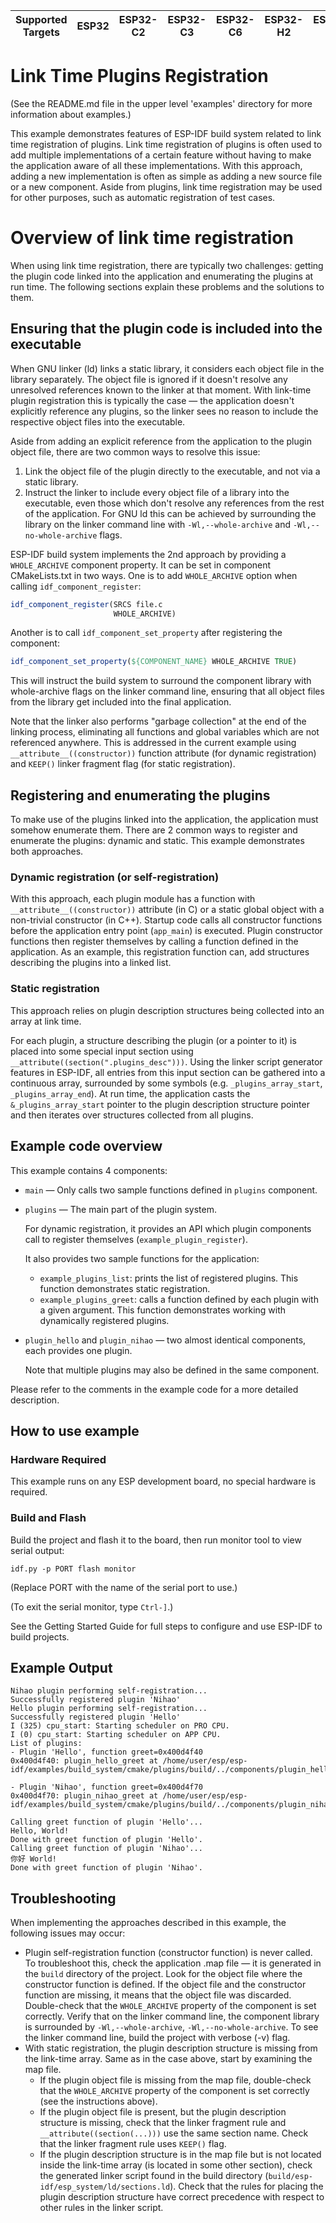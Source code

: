 | Supported Targets | ESP32 | ESP32-C2 | ESP32-C3 | ESP32-C6 | ESP32-H2 | ESP32-P4 | ESP32-S2 | ESP32-S3 |
| ----------------- | ----- | -------- | -------- | -------- | -------- | -------- | -------- | -------- |

# Link Time Plugins Registration

(See the README.md file in the upper level 'examples' directory for more information about examples.)

This example demonstrates features of ESP-IDF build system related to link time registration of plugins. Link time registration of plugins is often used to add multiple implementations of a certain feature without having to make the application aware of all these implementations. With this approach, adding a new implementation is often as simple as adding a new source file or a new component. Aside from plugins, link time registration may be used for other purposes, such as automatic registration of test cases.

# Overview of link time registration

When using link time registration, there are typically two challenges: getting the plugin code linked into the application and enumerating the plugins at run time. The following sections explain these problems and the solutions to them.

## Ensuring that the plugin code is included into the executable

When GNU linker (ld) links a static library, it considers each object file in the library separately. The object file is ignored if it doesn't resolve any unresolved references known to the linker at that moment. With link-time plugin registration this is typically the case — the application doesn't explicitly reference any plugins, so the linker sees no reason to include the respective object files into the executable.

Aside from adding an explicit reference from the application to the plugin object file, there are two common ways to resolve this issue:

1. Link the object file of the plugin directly to the executable, and not via a static library.
2. Instruct the linker to include every object file of a library into the executable, even those which don't resolve any references from the rest of the application. For GNU ld this can be achieved by surrounding the library on the linker command line with `-Wl,--whole-archive` and `-Wl,--no-whole-archive` flags.

ESP-IDF build system implements the 2nd approach by providing a `WHOLE_ARCHIVE` component property. It can be set in component CMakeLists.txt in two ways. One is to add `WHOLE_ARCHIVE` option when calling `idf_component_register`:

```cmake
idf_component_register(SRCS file.c
                       WHOLE_ARCHIVE)
```

Another is to call `idf_component_set_property` after registering the component:
```cmake
idf_component_set_property(${COMPONENT_NAME} WHOLE_ARCHIVE TRUE)
```

This will instruct the build system to surround the component library with whole-archive flags on the linker command line, ensuring that all object files from the library get included into the final application.

Note that the linker also performs "garbage collection" at the end of the linking process, eliminating all functions and global variables which are not referenced anywhere. This is addressed in the current example using `__attribute__((constructor))` function attribute (for dynamic registration) and `KEEP()` linker fragment flag (for static registration).

## Registering and enumerating the plugins

To make use of the plugins linked into the application, the application must somehow enumerate them. There are 2 common ways to register and enumerate the plugins: dynamic and static. This example demonstrates both approaches.

### Dynamic registration (or self-registration)

With this approach, each plugin module has a function with `__attribute__((constructor))` attribute (in C) or a static global object with a non-trivial constructor (in C++). Startup code calls all constructor functions before the application entry point (`app_main`) is executed. Plugin constructor functions then register themselves by calling a function defined in the application. As an example, this registration function can, add structures describing the plugins into a linked list.

### Static registration

This approach relies on plugin description structures being collected into an array at link time.

For each plugin, a structure describing the plugin (or a pointer to it) is placed into some special input section using `__attribute((section(".plugins_desc")))`. Using the linker script generator features in ESP-IDF, all entries from this input section can be gathered into a continuous array, surrounded by some symbols (e.g. `_plugins_array_start`, `_plugins_array_end`). At run time, the application casts the `&_plugins_array_start` pointer to the plugin description structure pointer and then iterates over structures collected from all plugins.

## Example code overview

This example contains 4 components:

* `main` — Only calls two sample functions defined in `plugins` component.
* `plugins` — The main part of the plugin system.

   For dynamic registration, it provides an API which plugin components call to register themselves (`example_plugin_register`).

   It also provides two sample functions for the application:
   - `example_plugins_list`: prints the list of registered plugins. This function demonstrates static registration.
   - `example_plugins_greet`: calls a function defined by each plugin with a given argument. This function demonstrates working with dynamically registered plugins.
* `plugin_hello` and `plugin_nihao` — two almost identical components, each provides one plugin.

  Note that multiple plugins may also be defined in the same component.

Please refer to the comments in the example code for a more detailed description.

## How to use example

### Hardware Required

This example runs on any ESP development board, no special hardware is required.

### Build and Flash

Build the project and flash it to the board, then run monitor tool to view serial output:

```
idf.py -p PORT flash monitor
```

(Replace PORT with the name of the serial port to use.)

(To exit the serial monitor, type `Ctrl-]`.)

See the Getting Started Guide for full steps to configure and use ESP-IDF to build projects.

## Example Output

```
Nihao plugin performing self-registration...
Successfully registered plugin 'Nihao'
Hello plugin performing self-registration...
Successfully registered plugin 'Hello'
I (325) cpu_start: Starting scheduler on PRO CPU.
I (0) cpu_start: Starting scheduler on APP CPU.
List of plugins:
- Plugin 'Hello', function greet=0x400d4f40
0x400d4f40: plugin_hello_greet at /home/user/esp/esp-idf/examples/build_system/cmake/plugins/build/../components/plugin_hello/plugin_hello.c:14

- Plugin 'Nihao', function greet=0x400d4f70
0x400d4f70: plugin_nihao_greet at /home/user/esp/esp-idf/examples/build_system/cmake/plugins/build/../components/plugin_nihao/plugin_nihao.c:14

Calling greet function of plugin 'Hello'...
Hello, World!
Done with greet function of plugin 'Hello'.
Calling greet function of plugin 'Nihao'...
你好 World!
Done with greet function of plugin 'Nihao'.
```

## Troubleshooting

When implementing the approaches described in this example, the following issues may occur:

* Plugin self-registration function (constructor function) is never called. To troubleshoot this, check the application .map file — it is generated in the `build` directory of the project. Look for the object file where the constructor function is defined. If the object file and the constructor function are missing, it means that the object file was discarded. Double-check that the `WHOLE_ARCHIVE` property of the component is set correctly. Verify that on the linker command line, the component library is surrounded by `-Wl,--whole-archive`, `-Wl,--no-whole-archive`. To see the linker command line, build the project with verbose (-v) flag.
* With static registration, the plugin description structure is missing from the link-time array. Same as in the case above, start by examining the map file.
  - If the plugin object file is missing from the map file, double-check that the `WHOLE_ARCHIVE` property of the component is set correctly (see the instructions above).
  - If the plugin object file is present, but the plugin description structure is missing, check that the linker fragment rule and `__attribute((section(...)))` use the same section name. Check that the linker fragment rule uses `KEEP()` flag.
  - If the plugin description structure is in the map file but is not located inside the link-time array (is located in some other section), check the generated linker script found in the build directory (`build/esp-idf/esp_system/ld/sections.ld`). Check that the rules for placing the plugin description structure have correct precedence with respect to other rules in the linker script.


